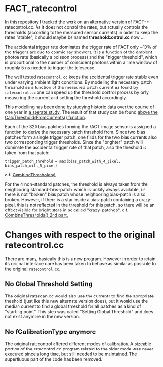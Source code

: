 # FACT_ratecontrol

In this repository I tracked the work on an alternative version of FACT++ ratecontrol.cc.
As it does not control the rates, but actually controls the thresholds
(according to the measured sensor currents) in order to keep the rates "stable",
it should maybe be named **thresholdcontrol.cc** now ...

The accidental trigger rate dominates the trigger rate of FACT only ~10% of the triggers are due to cosmic ray showers.
It is a function of the ambient photon rate (basically a poisson process) and the "trigger threshold",
which is proportional to the number of coincident photons within
a time window of roughly 5 ns needed to trigger the telescope.

The well tested `ratecontrol.cc` keeps the accidental trigger rate stable even under varying ambient light
conditions. By modeling the necessary patch threshold as a function of the measured patch current
as found by `ratecontrol.cc` one can speed up the threshold control process by only measuring the current and setting the
threshold accordingly.

This modelling has been done by studying historic data over the course of one year in
[a sperate study](https://github.com/dneise/current_vs_threshold/blob/master/the_real_thing/README.md).
The result of that study can be found
[above the CalcThresholdsFromCurrents() function](https://github.com/dneise/FACT_ratecontrol/blob/master/threshold_from_currents.cpp#L342).

Each of the 320 bias patches forming the FACT image sensor is assigned a function to derive the necessary
patch threshold from. Since two bias patches form a single trigger patch, one finds for the two bias currents also two corresponding trigger thresholds. Since the "brighter" patch will dominate the accidental trigger rate of that patch, also the threshold is taken from that patch:

    trigger_patch_threhold = max(bias_patch_with_4_pixel, bias_patch_with_5_pixel)

c.f. [CombineThresholds()](https://github.com/dneise/FACT_ratecontrol/blob/master/threshold_from_currents.cpp#L387)

For the 4 non-standard patches, the threshold is always taken from the neighboring standard-bias-patch, which is luckily always available, i.e. there is not "broken" bias patch whose neighboring bias-patch is also broken.
However, if there is a star inside a bias-patch containing a crazy-pixel, this is not reflected in the threshold for this patch, so there will be an effect visible for bright stars in so called "crazy-patches",
c.f. [CombineThresholds() 2nd part.](https://github.com/dneise/FACT_ratecontrol/blob/master/threshold_from_currents.cpp#L397)

# Changes with respect to the original ratecontrol.cc

There are many, basically this is a new program.
However in order to retain its orignal interface
care has been taken to behave as similar as possible to the original `ratecontrol.cc`.

## No Global Threshold Setting

The original ratescan.cc would also use the currents to find the apropriate theshold
(just like this new alternate version does),
but it would use the median current to find a global threshold for all patches as a kind of "starting point".
This step was called "Setting Global Threshold" and does not exist anymore in the new version.

## No fCalibrationType anymore

The original ratecontrol offered different modes of calibration.
A sizeable portion of the ratecontrol.cc program related to the older mode
was never executed since a long time, but still needed to be maintained.
The superfluous part of the code has been removed.

